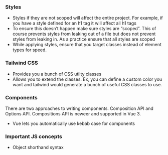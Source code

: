 ### Styles

- Styles if they are not scoped will affect the entire project. For example, if you have a style defined for an h1 tag it will affect all h1 tags
- To ensure this doesn’t happen make sure styles are “scoped”. This of course prevents styles from leaking out of a file but does not prevent styles from leaking in. As a practice ensure that all styles are scoped
- While applying styles, ensure that you target classes instead of element types for speed.

### Tailwind CSS

- Provides you a bunch of CSS utilty classes
- Allows you to extend the classes. Ex, you can define a custom color you want and tailwind would generate a bunch of useful CSS classes to use.

### Components

There are two approaches to writing components. Composition API and Options API. Compositions API is neweer and supported in Vue 3.

- Vue lets you automatically use kebab case for components

### Important JS concepts

- Object shorthand syntax
